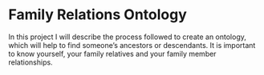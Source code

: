 # Family Relations Ontology

In this project I will describe the process followed to create an ontology, which will help to find someone’s ancestors or descendants. It is important to know yourself, your family relatives and your family member relationships.